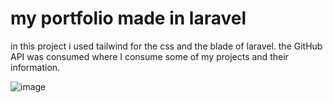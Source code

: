 # my portfolio made in laravel

in this project i used tailwind for the css and the blade of laravel. the GitHub API was consumed where I consume some of my projects and their information.


![image](https://user-images.githubusercontent.com/80018897/175820013-8e410751-9035-4f32-83da-ae6b712e9907.png)




